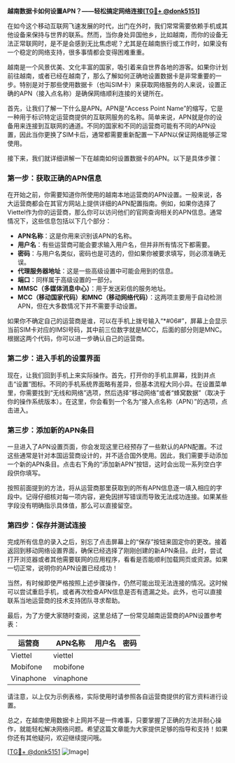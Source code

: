 **越南数据卡如何设置APN？——轻松搞定网络连接[[TG💪+ @donk5151](https://t.me/s/donk5151)]**

在如今这个移动互联网飞速发展的时代，出门在外时，我们常常需要依赖手机或其他设备来保持与世界的联系。然而，当你身处异国他乡，比如越南，而你的设备无法正常联网时，是不是会感到无比焦虑呢？尤其是在越南旅行或工作时，如果没有一个稳定的网络支持，很多事情都会变得困难重重。

越南是一个风景优美、文化丰富的国家，吸引着来自世界各地的游客。如果你计划前往越南，或者已经在越南了，那么了解如何正确地设置数据卡是非常重要的一步。特别是对于那些使用数据卡（也叫SIM卡）来获取网络服务的人来说，设置正确的APN（接入点名称）是确保网络顺利连接的关键所在。

首先，让我们了解一下什么是APN。APN是“Access Point Name”的缩写，它是一种用于标识特定运营商提供的互联网服务的名称。简单来说，APN就是你的设备用来连接到互联网的通道。不同的国家和不同的运营商可能有不同的APN设置，因此当你更换了SIM卡后，通常都需要重新配置一下APN以保证网络能够正常使用。

接下来，我们就详细讲解一下在越南如何设置数据卡的APN。以下是具体步骤：

### 第一步：获取正确的APN信息

在开始之前，你需要知道你所使用的越南本地运营商的APN设置。一般来说，各大运营商都会在其官方网站上提供详细的APN配置指南。例如，如果你选择了Viettel作为你的运营商，那么你可以访问他们的官网查询相关的APN信息。通常情况下，这些信息包括以下几个部分：

- **APN名称**：这是你用来识别该APN的名称。
- **用户名**：有些运营商可能会要求输入用户名，但并非所有情况下都需要。
- **密码**：与用户名类似，密码也是可选的，但如果你被要求填写，则必须准确无误。
- **代理服务器地址**：这是一些高级设置中可能会用到的信息。
- **端口**：同样属于高级设置的一部分。
- **MMSC（多媒体消息中心）**：用于发送彩信的服务地址。
- **MCC（移动国家代码）和MNC（移动网络代码）**：这两项主要用于自动检测APN，但在大多数情况下并不需要手动设置。

如果你不确定自己的运营商是谁，可以在手机上拨号输入“*#06#”，屏幕上会显示当前SIM卡对应的IMSI号码，其中前三位数字就是MCC，后面的部分则是MNC。根据这两个代码，你可以进一步确认自己的运营商。

### 第二步：进入手机的设置界面

现在，让我们回到手机上来实际操作。首先，打开你的手机主屏幕，找到并点击“设置”图标。不同的手机系统界面略有差异，但基本流程大同小异。在设置菜单里，你需要找到“无线和网络”选项，然后选择“移动网络”或者“蜂窝数据”（取决于你的操作系统版本）。在这里，你会看到一个名为“接入点名称（APN）”的选项，点击进入。

### 第三步：添加新的APN条目

一旦进入了APN设置页面，你会发现这里已经预存了一些默认的APN配置。不过这些通常是针对本国运营商设计的，并不适合国外使用。因此，我们需要手动添加一个新的APN条目。点击右下角的“添加新APN”按钮，这时会出现一系列空白字段供你填写。

按照前面提到的方法，将从运营商那里获取到的所有APN信息逐一填入相应的字段中。记得仔细核对每一项内容，避免因拼写错误而导致无法成功连接。如果某些字段没有明确指示具体值，那么可以直接留空。

### 第四步：保存并测试连接

完成所有信息的录入之后，别忘了点击屏幕上的“保存”按钮来固定你的更改。接着返回到移动网络设置界面，确保已经选择了刚刚创建的新APN条目。此时，尝试打开浏览器或者其他需要联网的应用程序，看看是否能顺利加载网页或资源。如果一切正常，说明你的APN设置已经成功！

当然，有时候即使严格按照上述步骤操作，仍然可能出现无法连接的情况。这时候可以尝试重启手机，或者再次检查APN信息是否有遗漏之处。此外，也可以直接联系当地运营商的技术支持团队寻求帮助。

最后，为了方便大家随时查阅，这里总结了一份常见越南运营商的APN设置参考表：

| 运营商       | APN名称           | 用户名       | 密码         |
|--------------|-------------------|--------------|--------------|
| Viettel       | viettel          |              |              |
| Mobifone      | mobifone         |              |              |
| Vinaphone     | vinaphone        |              |              |

请注意，以上仅为示例表格，实际使用时请参照各自运营商提供的官方资料进行设置。

总之，在越南使用数据卡上网并不是一件难事，只要掌握了正确的方法并耐心操作，就能轻松解决网络问题。希望这篇文章能为大家提供足够的指导和支持！如果你还有其他疑问，欢迎继续提问哦。

[[TG💪+ @donk5151](https://t.me/s/donk5151) ![Image](https://i.postimg.cc/rwNCRYN7/Snipaste-2025-04-30-17-27-05.png)]